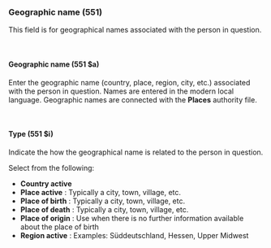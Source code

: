 ### **Geographic name (551)**

This field is for geographical names associated with the person in question.

&nbsp;

#### **Geographic name (551 $a)**

Enter the geographic name (country, place, region, city, etc.) associated with the person in question. Names are entered in the modern local language. Geographic names are connected with the **Places** authority file.

&nbsp;

#### Type (551 $i)

Indicate the how the geographical name is related to the person in question.

Select from the following:

- **Country active** 
- **Place active** : Typically a city, town, village, etc.
- **Place of birth** : Typically a city, town, village, etc. 
- **Place of death** : Typically a city, town, village, etc.
- **Place of origin** : Use when there is no further information available about the place of birth
- **Region active** : Examples: Süddeutschland, Hessen, Upper Midwest